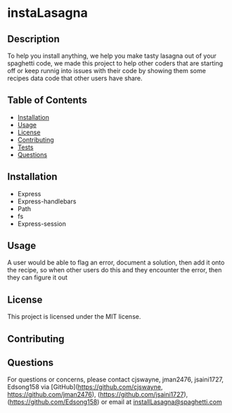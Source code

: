 # instaLasagna

## Description
To help you install anything, we help you make tasty lasagna out of your spaghetti code, we made this project to help other coders that are starting off or keep runnig into issues with their code by showing them some recipes data code that other users have share.

## Table of Contents
- [Installation](#installation)
- [Usage](#usage)
- [License](#license)
- [Contributing](#contributing)
- [Tests](#tests)
- [Questions](#questions)

## Installation
- Express
- Express-handlebars
- Path
- fs
- Express-session


## Usage
A user would be able to flag an error, document a solution, then add it onto the recipe, so when other users do this and they encounter the error, then they can figure it out

## License
This project is licensed under the MIT license.

## Contributing



## Questions
For questions or concerns, please contact cjswayne, jman2476, jsaini1727, Edsong158 via [GitHub](https://github.com/cjswayne, https://github.com/jman2476), (https://github.com/jsaini1727), (https://github.com/Edsong158) or email at installLasagna@spaghetti.com